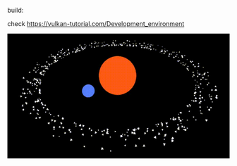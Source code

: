 build:

check https://vulkan-tutorial.com/Development_environment

![image](https://github.com/czpcf/VulkanGalaxy/blob/c9657f2d5153c9ef2db8577755ccdbdb773cf452/result.gif)
